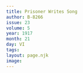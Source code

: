 ```yaml
---
title: Prisoner Writes Song
author: B-8266
issue: 23
volume: 5
year: 1917
month: 21
day: VI
tags:
layout: page.njk
image:
---
```


